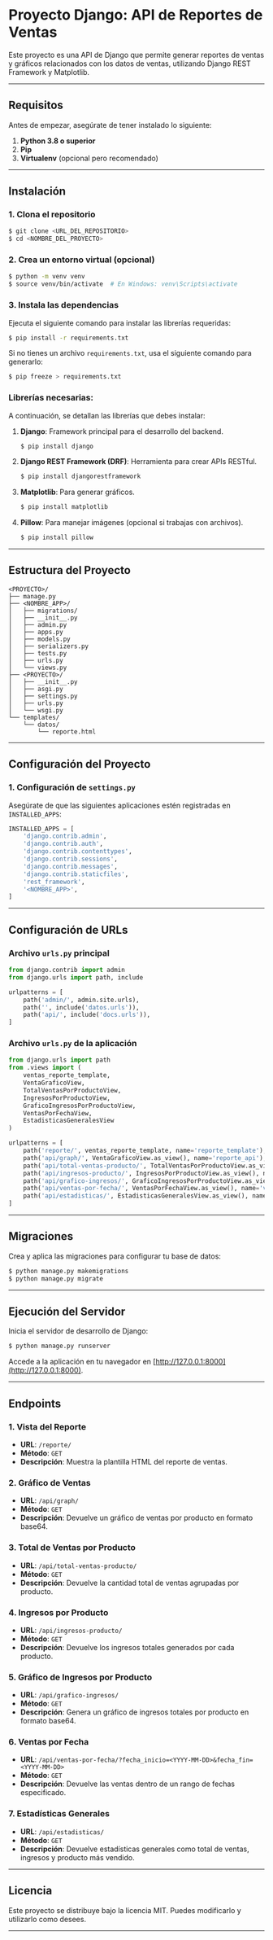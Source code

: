 # Proyecto Django: API de Reportes de Ventas

Este proyecto es una API de Django que permite generar reportes de ventas y gráficos relacionados con los datos de ventas, utilizando Django REST Framework y Matplotlib.

---

## Requisitos

Antes de empezar, asegúrate de tener instalado lo siguiente:

1. **Python 3.8 o superior**
2. **Pip**
3. **Virtualenv** (opcional pero recomendado)

---

## Instalación

### 1. Clona el repositorio
```bash
$ git clone <URL_DEL_REPOSITORIO>
$ cd <NOMBRE_DEL_PROYECTO>
```

### 2. Crea un entorno virtual (opcional)
```bash
$ python -m venv venv
$ source venv/bin/activate  # En Windows: venv\Scripts\activate
```

### 3. Instala las dependencias
Ejecuta el siguiente comando para instalar las librerías requeridas:
```bash
$ pip install -r requirements.txt
```

Si no tienes un archivo `requirements.txt`, usa el siguiente comando para generarlo:
```bash
$ pip freeze > requirements.txt
```

### Librerías necesarias:
A continuación, se detallan las librerías que debes instalar:

1. **Django**: Framework principal para el desarrollo del backend.
    ```bash
    $ pip install django
    ```

2. **Django REST Framework (DRF)**: Herramienta para crear APIs RESTful.
    ```bash
    $ pip install djangorestframework
    ```

3. **Matplotlib**: Para generar gráficos.
    ```bash
    $ pip install matplotlib
    ```

4. **Pillow**: Para manejar imágenes (opcional si trabajas con archivos).
    ```bash
    $ pip install pillow
    ```

---

## Estructura del Proyecto
```
<PROYECTO>/
├── manage.py
├── <NOMBRE_APP>/
│   ├── migrations/
│   ├── __init__.py
│   ├── admin.py
│   ├── apps.py
│   ├── models.py
│   ├── serializers.py
│   ├── tests.py
│   ├── urls.py
│   └── views.py
├── <PROYECTO>/
│   ├── __init__.py
│   ├── asgi.py
│   ├── settings.py
│   ├── urls.py
│   └── wsgi.py
└── templates/
    └── datos/
        └── reporte.html
```

---

## Configuración del Proyecto

### 1. Configuración de `settings.py`
Asegúrate de que las siguientes aplicaciones estén registradas en `INSTALLED_APPS`:

```python
INSTALLED_APPS = [
    'django.contrib.admin',
    'django.contrib.auth',
    'django.contrib.contenttypes',
    'django.contrib.sessions',
    'django.contrib.messages',
    'django.contrib.staticfiles',
    'rest_framework',
    '<NOMBRE_APP>',
]
```

---

## Configuración de URLs

### Archivo `urls.py` principal
```python
from django.contrib import admin
from django.urls import path, include

urlpatterns = [
    path('admin/', admin.site.urls),
    path('', include('datos.urls')),
    path('api/', include('docs.urls')),
]
```

### Archivo `urls.py` de la aplicación
```python
from django.urls import path
from .views import (
    ventas_reporte_template,
    VentaGraficoView,
    TotalVentasPorProductoView,
    IngresosPorProductoView,
    GraficoIngresosPorProductoView,
    VentasPorFechaView,
    EstadisticasGeneralesView
)

urlpatterns = [
    path('reporte/', ventas_reporte_template, name='reporte_template'),
    path('api/graph/', VentaGraficoView.as_view(), name='reporte_api'),
    path('api/total-ventas-producto/', TotalVentasPorProductoView.as_view(), name='total_ventas_producto'),
    path('api/ingresos-producto/', IngresosPorProductoView.as_view(), name='ingresos_producto'),
    path('api/grafico-ingresos/', GraficoIngresosPorProductoView.as_view(), name='grafico_ingresos'),
    path('api/ventas-por-fecha/', VentasPorFechaView.as_view(), name='ventas_por_fecha'),
    path('api/estadisticas/', EstadisticasGeneralesView.as_view(), name='estadisticas_generales'),
]
```

---

## Migraciones
Crea y aplica las migraciones para configurar tu base de datos:

```bash
$ python manage.py makemigrations
$ python manage.py migrate
```

---

## Ejecución del Servidor
Inicia el servidor de desarrollo de Django:

```bash
$ python manage.py runserver
```
Accede a la aplicación en tu navegador en [http://127.0.0.1:8000](http://127.0.0.1:8000).

---

## Endpoints

### 1. **Vista del Reporte**
- **URL**: `/reporte/`
- **Método**: `GET`
- **Descripción**: Muestra la plantilla HTML del reporte de ventas.

### 2. **Gráfico de Ventas**
- **URL**: `/api/graph/`
- **Método**: `GET`
- **Descripción**: Devuelve un gráfico de ventas por producto en formato base64.

### 3. **Total de Ventas por Producto**
- **URL**: `/api/total-ventas-producto/`
- **Método**: `GET`
- **Descripción**: Devuelve la cantidad total de ventas agrupadas por producto.

### 4. **Ingresos por Producto**
- **URL**: `/api/ingresos-producto/`
- **Método**: `GET`
- **Descripción**: Devuelve los ingresos totales generados por cada producto.

### 5. **Gráfico de Ingresos por Producto**
- **URL**: `/api/grafico-ingresos/`
- **Método**: `GET`
- **Descripción**: Genera un gráfico de ingresos totales por producto en formato base64.

### 6. **Ventas por Fecha**
- **URL**: `/api/ventas-por-fecha/?fecha_inicio=<YYYY-MM-DD>&fecha_fin=<YYYY-MM-DD>`
- **Método**: `GET`
- **Descripción**: Devuelve las ventas dentro de un rango de fechas especificado.

### 7. **Estadísticas Generales**
- **URL**: `/api/estadisticas/`
- **Método**: `GET`
- **Descripción**: Devuelve estadísticas generales como total de ventas, ingresos y producto más vendido.

---

## Licencia
Este proyecto se distribuye bajo la licencia MIT. Puedes modificarlo y utilizarlo como desees.

---
